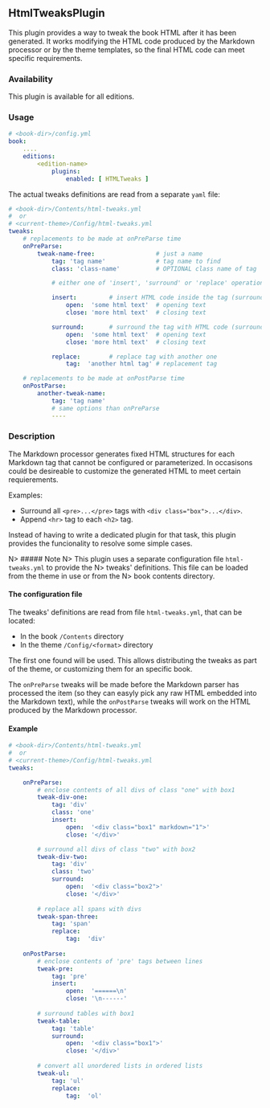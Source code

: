 ## HtmlTweaksPlugin

This plugin provides a way to tweak the book HTML after it has been generated.
It works modifying the HTML code produced by the Markdown processor or by the 
theme templates, so the final HTML code can meet specific requirements.

### Availability

This plugin is available for all editions.

### Usage

~~~.yaml
# <book-dir>/config.yml 
book:
    ....
    editions:
        <edition-name>
            plugins:
                enabled: [ HTMLTweaks ]
~~~ 

The actual tweaks definitions are read from a separate `yaml` file:

~~~.yaml
# <book-dir>/Contents/html-tweaks.yml
#  or
# <current-theme>/Config/html-tweaks.yml
tweaks:
    # replacements to be made at onPreParse time
    onPreParse:        
        tweak-name-free:                 # just a name
            tag: 'tag name'              # tag name to find
            class: 'class-name'          # OPTIONAL class name of tag

            # either one of 'insert', 'surround' or 'replace' operations

            insert:         # insert HTML code inside the tag (surround content)
                open:  'some html text'  # opening text
                close: 'more html text'  # closing text

            surround:       # surround the tag with HTML code (surround the tag)
                open:  'some html text'  # opening text
                close: 'more html text'  # closing text

            replace:        # replace tag with another one
                tag:  'another html tag' # replacement tag

    # replacements to be made at onPostParse time
    onPostParse:        
        another-tweak-name:
            tag: 'tag name'
            # same options than onPreParse
            ----
~~~ 

### Description

The Markdown processor generates fixed HTML structures for each Markdown tag 
that cannot be configured or parameterized. In occasisons could be desireable 
to customize the generated HTML to meet certain requierements.

Examples:

- Surround all `<pre>...</pre>` tags with `<div class="box">...</div>`.
- Append `<hr>` tag to each `<h2>` tag.

Instead of having to write a dedicated plugin for that task, this plugin provides
the funcionality to resolve some simple cases.

N> ##### Note
N> This plugin uses a separate configuration file `html-tweaks.yml` to provide the 
N> tweaks' definitions. This file can be loaded from the theme in use or from the 
N> book contents directory.   

#### The configuration file

The tweaks' definitions are read from file `html-tweaks.yml`, that can be located:

- In the book `/Contents` directory
- In the theme `/Config/<format>` directory
 
The first one found will be used. This allows distributing the tweaks as part of the
theme, or customizing them for an specific book.
 
The `onPreParse` tweaks will be made before the Markdown parser has processed the item
(so they can easyly pick any raw HTML embedded into the Markdown text), while the `onPostParse`
tweaks will work on the HTML produced by the Markdown processor.

#### Example

~~~.yaml
# <book-dir>/Contents/html-tweaks.yml
#  or
# <current-theme>/Config/html-tweaks.yml
tweaks:

    onPreParse:
        # enclose contents of all divs of class "one" with box1
        tweak-div-one:                                 
            tag: 'div'
            class: 'one'   
            insert:
                open:  '<div class="box1" markdown="1">'
                close: '</div>'

        # surround all divs of class "two" with box2
        tweak-div-two:                                 
            tag: 'div'
            class: 'two'   
            surround: 
                open:  '<div class="box2">'
                close: '</div>'
                
        # replace all spans with divs
        tweak-span-three: 
            tag: 'span'
            replace: 
                tag:  'div'                  
                    
    onPostParse:
        # enclose contents of 'pre' tags between lines
        tweak-pre:                                 
            tag: 'pre'   
            insert:
                open:  '======\n'
                close: '\n------'
        
        # surround tables with box1
        tweak-table:
            tag: 'table'
            surround: 
                open:  '<div class="box1">'
                close: '</div>'
                
        # convert all unordered lists in ordered lists
        tweak-ul:
            tag: 'ul'
            replace: 
                tag:  'ol'                
~~~
